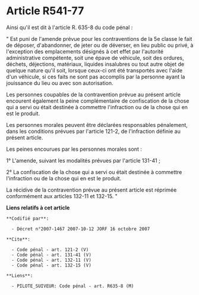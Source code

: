 # Article R541-77

Ainsi qu'il est dit à l'article R. 635-8 du code pénal : 

" Est puni de l'amende prévue pour les contraventions de la 5e classe le fait de déposer, d'abandonner, de jeter ou de
déverser, en lieu public ou privé, à l'exception des emplacements désignés à cet effet par l'autorité administrative
compétente, soit une épave de véhicule, soit des ordures, déchets, déjections, matériaux, liquides insalubres ou tout autre
objet de quelque nature qu'il soit, lorsque ceux-ci ont été transportés avec l'aide d'un véhicule, si ces faits ne sont pas
accomplis par la personne ayant la jouissance du lieu ou avec son autorisation. 

Les personnes coupables de la contravention prévue au présent article encourent également la peine complémentaire de
confiscation de la chose qui a servi ou était destinée à commettre l'infraction ou de la chose qui en est le produit. 

Les personnes morales peuvent être déclarées responsables pénalement, dans les conditions prévues par l'article 121-2, de
l'infraction définie au présent article. 

Les peines encourues par les personnes morales sont : 

1° L'amende, suivant les modalités prévues par l'article 131-41 ; 

2° La confiscation de la chose qui a servi ou était destinée à commettre l'infraction ou de la chose qui en est le produit. 

La récidive de la contravention prévue au présent article est réprimée conformément aux articles 132-11 et 132-15. "

**Liens relatifs à cet article**

	**Codifié par**:

	  - Décret n°2007-1467 2007-10-12 JORF 16 octobre 2007

	**Cite**:

	  - Code pénal - art. 121-2 (V)
	  - Code pénal - art. 131-41 (V)
	  - Code pénal - art. 132-11 (V)
	  - Code pénal - art. 132-15 (V)

	**Liens**:

	  - PILOTE_SUIVEUR: Code pénal - art. R635-8 (M)
